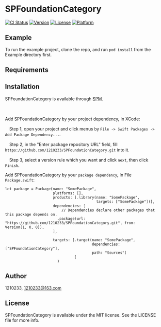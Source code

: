 # SPFoundationCategory

[![CI Status](https://img.shields.io/travis/1210233/SPFoundationCategory.svg?style=flat)](https://travis-ci.org/1210233/SPFoundationCategory)
[![Version](https://img.shields.io/cocoapods/v/SPFoundationCategory.svg?style=flat)](https://cocoapods.org/pods/SPFoundationCategory)
[![License](https://img.shields.io/cocoapods/l/SPFoundationCategory.svg?style=flat)](https://cocoapods.org/pods/SPFoundationCategory)
[![Platform](https://img.shields.io/cocoapods/p/SPFoundationCategory.svg?style=flat)](https://cocoapods.org/pods/SPFoundationCategory)

## Example

To run the example project, clone the repo, and run `pod install` from the Example directory first.

## Requirements

## Installation

SPFoundationCategory is available through [SPM](Swift-Package-Manager). 
　
 
　
 
Add SPFoundationCategory by your project dependency, In XCode:

　Step 1, open your project and click menus by `File -> Swift Packages -> Add Package Dependency...`.
  
　Step 2, in the "Enter package repository URL" field, fill `https://github.com/1210233/SPFoundationCategory.git` into it.
  
　Step 3, select a version rule which you want and click `next`, then click `Finish`.



Add SPFoundationCategory by your `package dependency`, In File `Package.swift`:

    
    let package = Package(name: "SomePackage",
                          platforms: [],
                          products: [.library(name: "SomePackage",
                                              targets: ["SomePackage"])],  
                          dependencies: [
                              // Dependencies declare other packages that this package depends on.
                            .package(url: "https://github.com/1210233/SPFoundationCategory.git", from: Version(1, 0, 0)),
                          ],

                          targets: [.target(name: "SomePackage",
                                            dependencies: ["SPFoundationCategory"],
                                            path: "Sources")
                                    ]  
                            )
                        
                        

                        
## Author

1210233, 1210233@163.com

## License

SPFoundationCategory is available under the MIT license. See the LICENSE file for more info.

